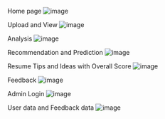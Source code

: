 Home page
![image](https://github.com/user-attachments/assets/79092938-41ee-4814-a399-7f222ab8ee70)

Upload and View
![image](https://github.com/user-attachments/assets/7604f794-b939-42f1-820e-250f2eb27495)

Analysis
![image](https://github.com/user-attachments/assets/5795fc33-77ca-410e-8626-c01ecbe4e687)

Recommendation and Prediction
![image](https://github.com/user-attachments/assets/208bf04c-4046-40de-95d5-3d8b66233d75)

Resume Tips and Ideas with Overall Score
![image](https://github.com/user-attachments/assets/bae5b3c3-85ec-4d23-b86b-71e02bc40604)

Feedback
![image](https://github.com/user-attachments/assets/dd521e3c-5f04-4a05-bf49-e5db8d2cc9eb)


Admin Login
![image](https://github.com/user-attachments/assets/47b1b120-a3bf-4df0-bb01-d6e3a0b0dc7b)

User data and Feedback data
![image](https://github.com/user-attachments/assets/0b5adfa3-c8bf-42c1-b726-b588da6372a0)






